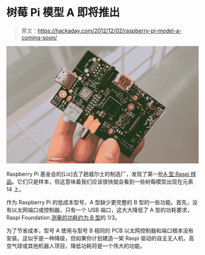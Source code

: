 # 树莓 Pi 模型 A 即将推出

> 原文：<https://hackaday.com/2012/12/02/raspberry-pi-model-a-coming-soon/>

![A](img/22b07255a59caf71035a53f212d73f0f.png)

Raspberry Pi 基金会的[Liz]去了趟威尔士的制造厂，发现了第一批[A 型 Raspi 样品](http://www.raspberrypi.org/archives/2615)。它们只是样本，但这意味着我们应该很快就会看到一些树莓模型出现在元素 14 上。

作为 Raspberry Pi 的低成本型号，A 型缺少更完整的 B 型的一些功能。首先，没有以太网端口或控制器，只有一个 USB 端口，这大大降低了 A 型的功耗要求，Raspi Foundation [测量的功耗约为 B 型](http://www.raspberrypi.org/phpBB3/viewtopic.php?p=164893)的 1/3。

为了节省成本，型号 A 使用与型号 B 相同的 PCB 以太网控制器和端口根本没有安装。这似乎是一种降级，但如果你计划建造一架 Raspi 驱动的自主无人机，高空气球或其他机器人项目，降低功耗将是一个伟大的功能。
